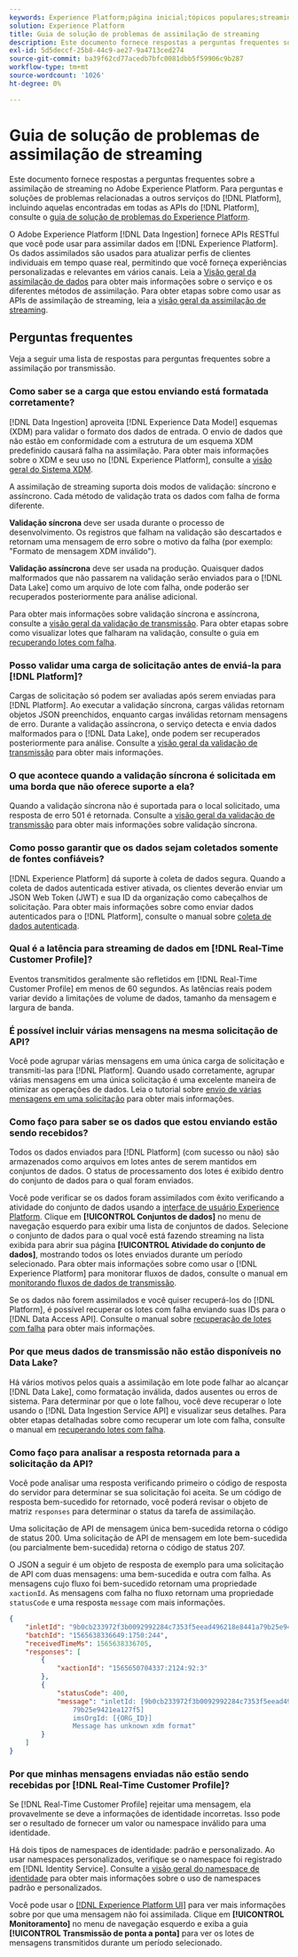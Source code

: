 ```yaml
---
keywords: Experience Platform;página inicial;tópicos populares;streaming;assimilação de streaming;solução de problemas;solução de problemas de assimilação de streaming;perguntas frequentes de assimilação de streaming;faq;
solution: Experience Platform
title: Guia de solução de problemas de assimilação de streaming
description: Este documento fornece respostas a perguntas frequentes sobre a assimilação de streaming no Adobe Experience Platform.
exl-id: 5d5deccf-25b8-44c9-ae27-9a4713ced274
source-git-commit: ba39f62cd77acedb7bfc0081dbb5f59906c9b287
workflow-type: tm+mt
source-wordcount: '1026'
ht-degree: 0%

---
```


# Guia de solução de problemas de assimilação de streaming

Este documento fornece respostas a perguntas frequentes sobre a assimilação de streaming no Adobe Experience Platform. Para perguntas e soluções de problemas relacionadas a outros serviços do [!DNL Platform], incluindo aquelas encontradas em todas as APIs do [!DNL Platform], consulte o [guia de solução de problemas do Experience Platform](../../landing/troubleshooting.md).

O Adobe Experience Platform [!DNL Data Ingestion] fornece APIs RESTful que você pode usar para assimilar dados em [!DNL Experience Platform]. Os dados assimilados são usados para atualizar perfis de clientes individuais em tempo quase real, permitindo que você forneça experiências personalizadas e relevantes em vários canais. Leia a [Visão geral da assimilação de dados](../home.md) para obter mais informações sobre o serviço e os diferentes métodos de assimilação. Para obter etapas sobre como usar as APIs de assimilação de streaming, leia a [visão geral da assimilação de streaming](../streaming-ingestion/overview.md).

## Perguntas frequentes

Veja a seguir uma lista de respostas para perguntas frequentes sobre a assimilação por transmissão.

### Como saber se a carga que estou enviando está formatada corretamente?

[!DNL Data Ingestion] aproveita [!DNL Experience Data Model] esquemas (XDM) para validar o formato dos dados de entrada. O envio de dados que não estão em conformidade com a estrutura de um esquema XDM predefinido causará falha na assimilação. Para obter mais informações sobre o XDM e seu uso no [!DNL Experience Platform], consulte a [visão geral do Sistema XDM](../../xdm/home.md).

A assimilação de streaming suporta dois modos de validação: síncrono e assíncrono. Cada método de validação trata os dados com falha de forma diferente.

**Validação síncrona** deve ser usada durante o processo de desenvolvimento. Os registros que falham na validação são descartados e retornam uma mensagem de erro sobre o motivo da falha (por exemplo: &quot;Formato de mensagem XDM inválido&quot;).

**Validação assíncrona** deve ser usada na produção. Quaisquer dados malformados que não passarem na validação serão enviados para o [!DNL Data Lake] como um arquivo de lote com falha, onde poderão ser recuperados posteriormente para análise adicional.

Para obter mais informações sobre validação síncrona e assíncrona, consulte a [visão geral da validação de transmissão](../quality/streaming-validation.md). Para obter etapas sobre como visualizar lotes que falharam na validação, consulte o guia em [recuperando lotes com falha](../quality/retrieve-failed-batches.md).

### Posso validar uma carga de solicitação antes de enviá-la para [!DNL Platform]?

Cargas de solicitação só podem ser avaliadas após serem enviadas para [!DNL Platform]. Ao executar a validação síncrona, cargas válidas retornam objetos JSON preenchidos, enquanto cargas inválidas retornam mensagens de erro. Durante a validação assíncrona, o serviço detecta e envia dados malformados para o [!DNL Data Lake], onde podem ser recuperados posteriormente para análise. Consulte a [visão geral da validação de transmissão](../quality/streaming-validation.md) para obter mais informações.

### O que acontece quando a validação síncrona é solicitada em uma borda que não oferece suporte a ela?

Quando a validação síncrona não é suportada para o local solicitado, uma resposta de erro 501 é retornada. Consulte a [visão geral da validação de transmissão](../quality/streaming-validation.md) para obter mais informações sobre validação síncrona.

### Como posso garantir que os dados sejam coletados somente de fontes confiáveis?

[!DNL Experience Platform] dá suporte à coleta de dados segura. Quando a coleta de dados autenticada estiver ativada, os clientes deverão enviar um JSON Web Token (JWT) e sua ID da organização como cabeçalhos de solicitação. Para obter mais informações sobre como enviar dados autenticados para o [!DNL Platform], consulte o manual sobre [coleta de dados autenticada](../tutorials/create-authenticated-streaming-connection.md).

### Qual é a latência para streaming de dados em [!DNL Real-Time Customer Profile]?

Eventos transmitidos geralmente são refletidos em [!DNL Real-Time Customer Profile] em menos de 60 segundos. As latências reais podem variar devido a limitações de volume de dados, tamanho da mensagem e largura de banda.

### É possível incluir várias mensagens na mesma solicitação de API?

Você pode agrupar várias mensagens em uma única carga de solicitação e transmiti-las para [!DNL Platform]. Quando usado corretamente, agrupar várias mensagens em uma única solicitação é uma excelente maneira de otimizar as operações de dados. Leia o tutorial sobre [envio de várias mensagens em uma solicitação](../tutorials/streaming-multiple-messages.md) para obter mais informações.

### Como faço para saber se os dados que estou enviando estão sendo recebidos?

Todos os dados enviados para [!DNL Platform] (com sucesso ou não) são armazenados como arquivos em lotes antes de serem mantidos em conjuntos de dados. O status de processamento dos lotes é exibido dentro do conjunto de dados para o qual foram enviados.

Você pode verificar se os dados foram assimilados com êxito verificando a atividade do conjunto de dados usando a [interface de usuário Experience Platform](https://platform.adobe.com). Clique em **[!UICONTROL Conjuntos de dados]** no menu de navegação esquerdo para exibir uma lista de conjuntos de dados. Selecione o conjunto de dados para o qual você está fazendo streaming na lista exibida para abrir sua página **[!UICONTROL Atividade do conjunto de dados]**, mostrando todos os lotes enviados durante um período selecionado. Para obter mais informações sobre como usar o [!DNL Experience Platform] para monitorar fluxos de dados, consulte o manual em [monitorando fluxos de dados de transmissão](../quality/monitor-data-ingestion.md).

Se os dados não forem assimilados e você quiser recuperá-los do [!DNL Platform], é possível recuperar os lotes com falha enviando suas IDs para o [!DNL Data Access API]. Consulte o manual sobre [recuperação de lotes com falha](../quality/retrieve-failed-batches.md) para obter mais informações.

### Por que meus dados de transmissão não estão disponíveis no Data Lake?

Há vários motivos pelos quais a assimilação em lote pode falhar ao alcançar [!DNL Data Lake], como formatação inválida, dados ausentes ou erros de sistema. Para determinar por que o lote falhou, você deve recuperar o lote usando o [!DNL Data Ingestion Service API] e visualizar seus detalhes. Para obter etapas detalhadas sobre como recuperar um lote com falha, consulte o manual em [recuperando lotes com falha](../quality/retrieve-failed-batches.md).

### Como faço para analisar a resposta retornada para a solicitação da API?

Você pode analisar uma resposta verificando primeiro o código de resposta do servidor para determinar se sua solicitação foi aceita. Se um código de resposta bem-sucedido for retornado, você poderá revisar o objeto de matriz `responses` para determinar o status da tarefa de assimilação.

Uma solicitação de API de mensagem única bem-sucedida retorna o código de status 200. Uma solicitação de API de mensagem em lote bem-sucedida (ou parcialmente bem-sucedida) retorna o código de status 207.

O JSON a seguir é um objeto de resposta de exemplo para uma solicitação de API com duas mensagens: uma bem-sucedida e outra com falha. As mensagens cujo fluxo foi bem-sucedido retornam uma propriedade `xactionId`. As mensagens com falha no fluxo retornam uma propriedade `statusCode` e uma resposta `message` com mais informações.

```JSON
{
    "inletId": "9b0cb233972f3b0092992284c7353f5eead496218e8441a79b25e9421ea127f5",
    "batchId": "1565638336649:1750:244",
    "receivedTimeMs": 1565638336705,
    "responses": [
        {
            "xactionId": "1565650704337:2124:92:3"
        },
        {
            "statusCode": 400,
            "message": "inletId: [9b0cb233972f3b0092992284c7353f5eead496218e8441a
                79b25e9421ea127f5] 
                imsOrgId: [{ORG_ID}] 
                Message has unknown xdm format"
        }
    ]
}
```

### Por que minhas mensagens enviadas não estão sendo recebidas por [!DNL Real-Time Customer Profile]?

Se [!DNL Real-Time Customer Profile] rejeitar uma mensagem, ela provavelmente se deve a informações de identidade incorretas. Isso pode ser o resultado de fornecer um valor ou namespace inválido para uma identidade.

Há dois tipos de namespaces de identidade: padrão e personalizado. Ao usar namespaces personalizados, verifique se o namespace foi registrado em [!DNL Identity Service]. Consulte a [visão geral do namespace de identidade](../../identity-service/features/namespaces.md) para obter mais informações sobre o uso de namespaces padrão e personalizados.

Você pode usar o [[!DNL Experience Platform UI]](https://platform.adobe.com) para ver mais informações sobre por que uma mensagem não foi assimilada. Clique em **[!UICONTROL Monitoramento]** no menu de navegação esquerdo e exiba a guia **[!UICONTROL Transmissão de ponta a ponta]** para ver os lotes de mensagens transmitidos durante um período selecionado.
